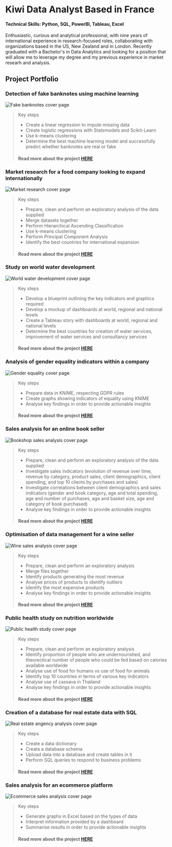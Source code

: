 # Kiwi Data Analyst Based in France
#### Technical Skills: Python, SQL, PowerBI, Tableau, Excel

Enthusiastic, curious and analytical professional, with nine years of international experience in
research-focused roles, collaborating with organizations based in the US, New Zealand
and in London. Recently graduated with a Bachelor's in Data Analytics and looking for a position that will allow me to leverage my degree and my previous experience in market researh and analysis.

## Project Portfolio
### Detection of fake banknotes using machine learning
![Fake banknotes cover page](images_english/P10.png)

> Key steps
> - Create a linear regression to impute missing data
> - Create logistic regressions with Statsmodels and Scikit-Learn
> - Use k-means clustering
> - Determine the best machine learning model and successfully predict whether banknotes are real or fake
>  
> #### Read more about the project [HERE](https://flossytoo.github.io/portfolio/Project_10/banknotes)

### Market research for a food company looking to expand internationally
![Market research cover page](images_english/P9.png)
> Key steps
> - Prepare, clean and perform an exploratory analysis of the data supplied
> - Merge datasets together
> - Perform Hierarchical Ascending Classification
> - Use k-means clustering
> - Perform Principal Component Analysis
> - Identify the best countries for international expansion
>
> #### Read more about the project [HERE](https://flossytoo.github.io/portfolio/Project_9/chicken)

### Study on world water development
![World water development cover page](images_english/P8.png)
> Key steps
> - Develop a blueprint outlining the key indicators and graphics required
> - Develop a mockup of dashboards at world, regional and national levels
> - Create a Tableau story with dashboards at world, regional and national levels
> - Determine the best countries for creation of water services, improvement of water services and consultancy services
>
> #### Read more about the project [HERE](https://flossytoo.github.io/portfolio/Project_8/water)

### Analysis of gender equality indicators within a company
![Gender equality cover page](images_english/P7.png)
> Key steps
> - Prepare data in KNIME, respecting GDPR rules
> - Create graphs showing indicators of equality using KNIME
> - Analyse key findings in order to provide actionable insights
> 
> #### Read more about the project [HERE](https://flossytoo.github.io/portfolio/Project_7/gender_equality)

### Sales analysis for an online book seller
![Bookshop sales analysis cover page](images_english/P6.png)
> Key steps
> - Prepare, clean and perform an exploratory analysis of the data supplied
> - Investigate sales indicators (evolution of revenue over time, revenue by category, product sales, client demographics, client spending, and top 10 clients by purchases and sales)
> - Investigate correlations between client demographics and sales indicators (gender and book category, age and total spending, age and number of purchases, age and basket size, age and category of book purchased)
> - Analyse key findings in order to provide actionable insights
>  
> #### Read more about the project [HERE](https://flossytoo.github.io/portfolio/Project_6/bookstore)

### Optimisation of data management for a wine seller
![Wine sales analysis cover page](images_english/P5.png)
> Key steps
> - Prepare, clean and perform an exploratory analysis 
> - Merge files together
> - Identify products generating the most revenue
> - Analyse prices of products to identify outliers
> - Identify the most expensive products
> - Analyse key findings in order to provide actionable insights
>  
> #### Read more about the project [HERE](https://flossytoo.github.io/portfolio/Project_5/wine_sales)

### Public health study on nutrition worldwide
![Public health study cover page](images_english/P4.png)
> Key steps
> - Prepare, clean and perform an exploratory analysis
> - Identify proportion of people who are undernourished, and theorectical number of people who could be fed based on calories available worldwide
> - Analyse use of food for humans vs use of food for animals
> - Identify top 10 countries in terms of various key indicators
> - Analyse use of cassava in Thailand
> - Analyse key findings in order to provide actionable insights
>  
> #### Read more about the project [HERE](https://flossytoo.github.io/portfolio/Project_4/nutrition)

### Creation of a database for real estate data with SQL
![Real estate angency analysis cover page](images_english/P3.png)
> Key steps
> - Create a data dictionary
> - Creata a database schema
> - Upload data into a database and create tables in it
> - Perform SQL queries to respond to business problems
>
> #### Read more about the project [HERE](https://flossytoo.github.io/portfolio/Project_3/real_estate)

### Sales analysis for an ecommerce platform
![Ecommerce sales analysis cover page](images_english/P2.png)
> Key steps
> - Generate graphs in Excel based on the types of data
> - Interpret information provided by a dashboard
> - Summarise results in order to provide actionable insights
>
> #### Read more about the project [HERE](https://flossytoo.github.io/portfolio/Project_2/sales_analysis)


